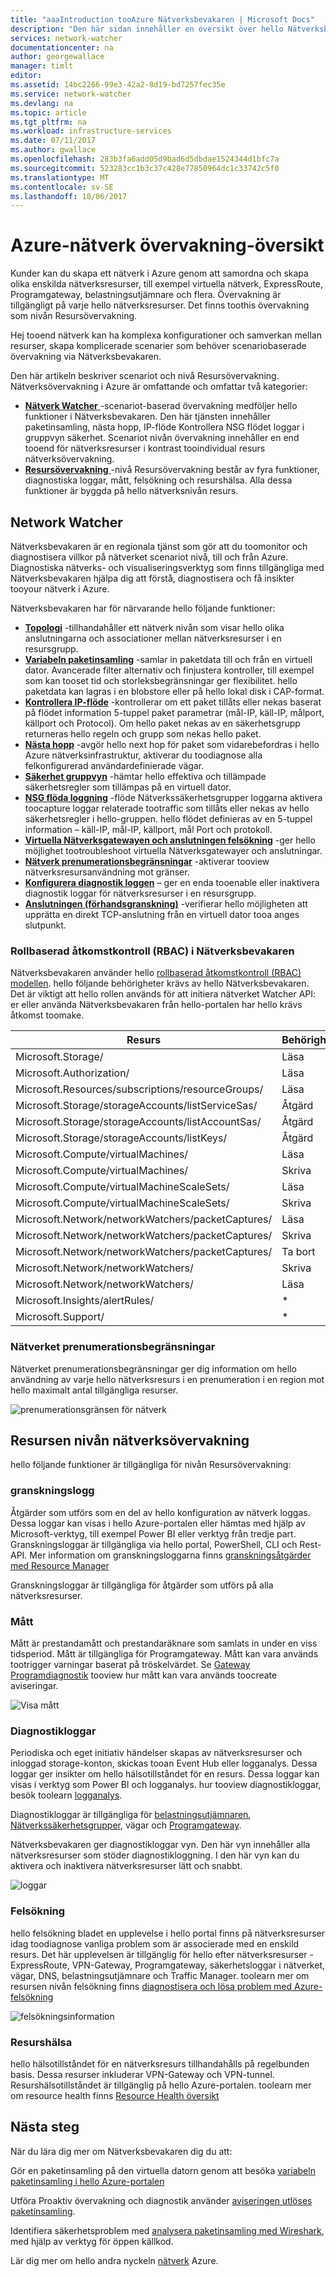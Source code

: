 ```yaml
---
title: "aaaIntroduction tooAzure Nätverksbevakaren | Microsoft Docs"
description: "Den här sidan innehåller en översikt över hello Nätverksbevakaren tjänsten för övervakning och visualisering av nätverk anslutet resurser i Azure"
services: network-watcher
documentationcenter: na
author: georgewallace
manager: timlt
editor: 
ms.assetid: 14bc2266-99e3-42a2-8d19-bd7257fec35e
ms.service: network-watcher
ms.devlang: na
ms.topic: article
ms.tgt_pltfrm: na
ms.workload: infrastructure-services
ms.date: 07/11/2017
ms.author: gwallace
ms.openlocfilehash: 283b3fa6add05d9bad6d5dbdae1524344d1bfc7a
ms.sourcegitcommit: 523283cc1b3c37c428e77850964dc1c33742c5f0
ms.translationtype: MT
ms.contentlocale: sv-SE
ms.lasthandoff: 10/06/2017
---
```

# <a name="azure-network-monitoring-overview"></a>Azure-nätverk övervakning-översikt

Kunder kan du skapa ett nätverk i Azure genom att samordna och skapa olika enskilda nätverksresurser, till exempel virtuella nätverk, ExpressRoute, Programgateway, belastningsutjämnare och flera. Övervakning är tillgängligt på varje hello nätverksresurser. Det finns toothis övervakning som nivån Resursövervakning.

Hej tooend nätverk kan ha komplexa konfigurationer och samverkan mellan resurser, skapa komplicerade scenarier som behöver scenariobaserade övervakning via Nätverksbevakaren.

Den här artikeln beskriver scenariot och nivå Resursövervakning. Nätverksövervakning i Azure är omfattande och omfattar två kategorier:

* [**Nätverk Watcher** ](#network-watcher) -scenariot-baserad övervakning medföljer hello funktioner i Nätverksbevakaren. Den här tjänsten innehåller paketinsamling, nästa hopp, IP-flöde Kontrollera NSG flödet loggar i gruppvyn säkerhet. Scenariot nivån övervakning innehåller en end tooend för nätverksresurser i kontrast tooindividual resurs nätverksövervakning.
* [**Resursövervakning** ](#network-resource-level-monitoring) -nivå Resursövervakning består av fyra funktioner, diagnostiska loggar, mått, felsökning och resurshälsa. Alla dessa funktioner är byggda på hello nätverksnivån resurs.

## <a name="network-watcher"></a>Network Watcher

Nätverksbevakaren är en regionala tjänst som gör att du toomonitor och diagnostisera villkor på nätverket scenariot nivå, till och från Azure. Diagnostiska nätverks- och visualiseringsverktyg som finns tillgängliga med Nätverksbevakaren hjälpa dig att förstå, diagnostisera och få insikter tooyour nätverk i Azure.

Nätverksbevakaren har för närvarande hello följande funktioner:

* **[Topologi](network-watcher-topology-overview.md)**  -tillhandahåller ett nätverk nivån som visar hello olika anslutningarna och associationer mellan nätverksresurser i en resursgrupp.
* **[Variabeln paketinsamling](network-watcher-packet-capture-overview.md)**  -samlar in paketdata till och från en virtuell dator. Avancerade filter alternativ och finjustera kontroller, till exempel som kan tooset tid och storleksbegränsningar ger flexibilitet. hello paketdata kan lagras i en blobstore eller på hello lokal disk i CAP-format.
* **[Kontrollera IP-flöde](network-watcher-ip-flow-verify-overview.md)**  -kontrollerar om ett paket tillåts eller nekas baserat på flödet information 5-tuppel paket parametrar (mål-IP, käll-IP, målport, källport och Protocol). Om hello paket nekas av en säkerhetsgrupp returneras hello regeln och grupp som nekas hello paket.
* **[Nästa hopp](network-watcher-next-hop-overview.md)**  -avgör hello next hop för paket som vidarebefordras i hello Azure nätverksinfrastruktur, aktiverar du toodiagnose alla felkonfigurerad användardefinierade vägar.
* **[Säkerhet gruppvyn](network-watcher-security-group-view-overview.md)**  -hämtar hello effektiva och tillämpade säkerhetsregler som tillämpas på en virtuell dator.
* **[NSG flöda loggning](network-watcher-nsg-flow-logging-overview.md)**  -flöde Nätverkssäkerhetsgrupper loggarna aktivera toocapture loggar relaterade tootraffic som tillåts eller nekas av hello säkerhetsregler i hello-gruppen. hello flödet definieras av en 5-tuppel information – käll-IP, mål-IP, källport, mål Port och protokoll.
* **[Virtuella Nätverksgatewayen och anslutningen felsökning](network-watcher-troubleshoot-manage-rest.md)**  -ger hello möjlighet tootroubleshoot virtuella Nätverksgatewayer och anslutningar.
* **[Nätverk prenumerationsbegränsningar](#network-subscription-limits)**  -aktiverar tooview nätverksresursanvändning mot gränser.
* **[Konfigurera diagnostik loggen](#diagnostic-logs)**  – ger en enda tooenable eller inaktivera diagnostik loggar för nätverksresurser i en resursgrupp.
* **[Anslutningen (förhandsgranskning)](network-watcher-connectivity-overview.md)**  -verifierar hello möjligheten att upprätta en direkt TCP-anslutning från en virtuell dator tooa anges slutpunkt.

### <a name="role-based-access-control-rbac-in-network-watcher"></a>Rollbaserad åtkomstkontroll (RBAC) i Nätverksbevakaren

Nätverksbevakaren använder hello [rollbaserad åtkomstkontroll (RBAC) modellen](../active-directory/role-based-access-control-what-is.md). hello följande behörigheter krävs av hello Nätverksbevakaren. Det är viktigt att hello rollen används för att initiera nätverket Watcher API: er eller använda Nätverksbevakaren från hello-portalen har hello krävs åtkomst toomake.

|Resurs| Behörighet|
|---|---| 
|Microsoft.Storage/ |Läsa|
|Microsoft.Authorization/| Läsa| 
|Microsoft.Resources/subscriptions/resourceGroups/| Läsa|
|Microsoft.Storage/storageAccounts/listServiceSas/ | Åtgärd|
|Microsoft.Storage/storageAccounts/listAccountSas/ |Åtgärd|
|Microsoft.Storage/storageAccounts/listKeys/ | Åtgärd|
|Microsoft.Compute/virtualMachines/ |Läsa|
|Microsoft.Compute/virtualMachines/ |Skriva|
|Microsoft.Compute/virtualMachineScaleSets/ |Läsa|
|Microsoft.Compute/virtualMachineScaleSets/ |Skriva|
|Microsoft.Network/networkWatchers/packetCaptures/ |Läsa|
|Microsoft.Network/networkWatchers/packetCaptures/| Skriva|
|Microsoft.Network/networkWatchers/packetCaptures/| Ta bort|
|Microsoft.Network/networkWatchers/ |Skriva |
|Microsoft.Network/networkWatchers/| Läsa |
|Microsoft.Insights/alertRules/ |*|
|Microsoft.Support/ | *|

### <a name="network-subscription-limits"></a>Nätverket prenumerationsbegränsningar

Nätverket prenumerationsbegränsningar ger dig information om hello användning av varje hello nätverksresurs i en prenumeration i en region mot hello maximalt antal tillgängliga resurser.

![prenumerationsgränsen för nätverk][nsl]

## <a name="network-resource-level-monitoring"></a>Resursen nivån nätverksövervakning

hello följande funktioner är tillgängliga för nivån Resursövervakning:

### <a name="audit-log"></a>granskningslogg

Åtgärder som utförs som en del av hello konfiguration av nätverk loggas. Dessa loggar kan visas i hello Azure-portalen eller hämtas med hjälp av Microsoft-verktyg, till exempel Power BI eller verktyg från tredje part. Granskningsloggar är tillgängliga via hello portal, PowerShell, CLI och Rest-API. Mer information om granskningsloggarna finns [granskningsåtgärder med Resource Manager](../resource-group-audit.md)

Granskningsloggar är tillgängliga för åtgärder som utförs på alla nätverksresurser.

### <a name="metrics"></a>Mått

Mått är prestandamått och prestandaräknare som samlats in under en viss tidsperiod. Mått är tillgängliga för Programgateway. Mått kan vara används tootrigger varningar baserat på tröskelvärdet. Se [Gateway Programdiagnostik](../application-gateway/application-gateway-diagnostics.md) tooview hur mått kan vara används toocreate aviseringar.

![Visa mått][metrics]

### <a name="diagnostic-logs"></a>Diagnostikloggar

Periodiska och eget initiativ händelser skapas av nätverksresurser och inloggad storage-konton, skickas tooan Event Hub eller logganalys. Dessa loggar ger insikter om hello hälsotillståndet för en resurs. Dessa loggar kan visas i verktyg som Power BI och logganalys. hur tooview diagnostikloggar, besök toolearn [logganalys](../log-analytics/log-analytics-azure-networking-analytics.md).

Diagnostikloggar är tillgängliga för [belastningsutjämnaren](../load-balancer/load-balancer-monitor-log.md), [Nätverkssäkerhetsgrupper](../virtual-network/virtual-network-nsg-manage-log.md), vägar och [Programgateway](../application-gateway/application-gateway-diagnostics.md).

Nätverksbevakaren ger diagnostikloggar vyn. Den här vyn innehåller alla nätverksresurser som stöder diagnostikloggning. I den här vyn kan du aktivera och inaktivera nätverksresurser lätt och snabbt.

![loggar][logs]

### <a name="troubleshooting"></a>Felsökning

hello felsökning bladet en upplevelse i hello portal finns på nätverksresurser idag toodiagnose vanliga problem som är associerade med en enskild resurs. Det här upplevelsen är tillgänglig för hello efter nätverksresurser - ExpressRoute, VPN-Gateway, Programgateway, säkerhetsloggar i nätverket, vägar, DNS, belastningsutjämnare och Traffic Manager. toolearn mer om resursen nivån felsökning finns [diagnostisera och lösa problem med Azure-felsökning](https://azure.microsoft.com/blog/azure-troubleshoot-diagonse-resolve-issues/)

![felsökningsinformation][TS]

### <a name="resource-health"></a>Resurshälsa

hello hälsotillståndet för en nätverksresurs tillhandahålls på regelbunden basis. Dessa resurser inkluderar VPN-Gateway och VPN-tunnel. Resurshälsotillståndet är tillgänglig på hello Azure-portalen. toolearn mer om resource health finns [Resource Health översikt](../resource-health/resource-health-overview.md)

## <a name="next-steps"></a>Nästa steg

När du lära dig mer om Nätverksbevakaren dig du att:

Gör en paketinsamling på den virtuella datorn genom att besöka [variabeln paketinsamling i hello Azure-portalen](network-watcher-packet-capture-manage-portal.md)

Utföra Proaktiv övervakning och diagnostik använder [aviseringen utlöses paketinsamling](network-watcher-alert-triggered-packet-capture.md).

Identifiera säkerhetsproblem med [analysera paketinsamling med Wireshark](network-watcher-deep-packet-inspection.md), med hjälp av verktyg för öppen källkod.

Lär dig mer om hello andra nyckeln [nätverk](../networking/networking-overview.md) Azure.

<!--Image references-->
[TS]: ./media/network-watcher-monitoring-overview/troubleshooting.png
[logs]: ./media/network-watcher-monitoring-overview/logs.png
[metrics]: ./media/network-watcher-monitoring-overview/metrics.png
[nsl]: ./media/network-watcher-monitoring-overview/nsl.png











